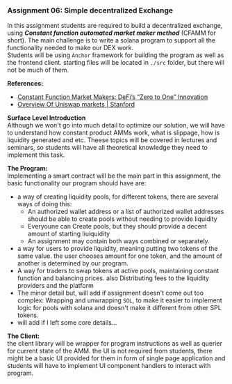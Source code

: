 ### Assignment 06: Simple decentralized Exchange
In this assignment students are required to build a decentralized exchange, using **_Constant function automated market maker 
method_** (CFAMM for short). The main challenge is to write a solana program to support all the functionality needed to 
make our DEX work.\
Students will be using `Anchor` framework for building the program as well as the frontend client.
starting files will be located in `./src` folder, but there will not be much of them.

**References:**
* [Constant Function Market Makers: DeFi’s “Zero to One” Innovation](https://medium.com/bollinger-investment-group/constant-function-market-makers-defis-zero-to-one-innovation-968f77022159)
* [Overview Of Uniswap markets | Stanford](https://arxiv.org/pdf/1911.03380.pdf)

**Surface Level Introduction**\
Although we won't go into much detail to optimize our solution, we will have to understand how constant product AMMs work,
what is slippage, how is liquidity generated and etc. Theese topics will be covered in lectures and seminars, so students will
have all theoretical knowledge they need to implement this task.

**The Program:**\
Implementing a smart contract will be the main part in this assignment, the basic functionality our program should have are:
* a way of creating liquidity pools, for different tokens, there are several ways of doing this:
  * An authorized wallet address or a list of authorized wallet addresses should be able to create pools without needing to provide liquidity
  * Everyoune can Create pools, but they should provide a decent amount of starting liuiquidity
  * An assignment may contain both ways combined or separately.
* a way for users to provide liquidity, meaning putting two tokens of the same value. the user chooses amount for one token,
and the amount of another is determined by our program.
* A way for traders to swap tokens at active pools, maintaining constant function and balancing prices. also Distributing
fees to the liquidity providers and the platform
* The minor detail but, will add if assignment doesn't come out too complex: Wrapping and unwrapping `SOL`, to make it easier 
to implement logic for pools with solana and doesn't make it different from other SPL tokens.
* will add if I left some core details...

**The Client:**\
the client library will be wrapper for program instructions as well as querier for current state of the AMM. the UI is not
required from students, there might be a basic UI provided for them in form of single page application and students will have to
implement UI component handlers to interact with program.



